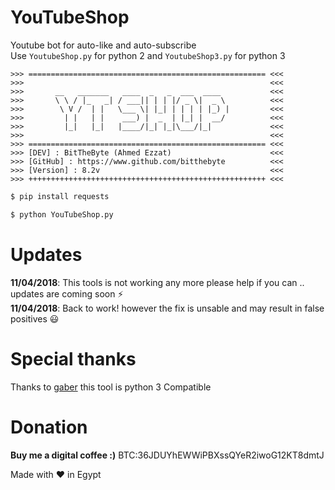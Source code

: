 # YouTubeShop
 
Youtube bot for auto-like and auto-subscribe  
Use ```YoutubeShop.py``` for python 2 and ```YoutubeShop3.py``` for python 3
```
>>> ===================================================== <<<
>>> 	                                                  <<<
>>> 	  __   _______   ____  _   _  ___  ____           <<<
>>> 	  \ \ / |_   _| / ___|| | | |/ _ \|  _ \          <<<
>>> 	   \ V /  | |   \___ \| |_| | | | | |_) |         <<<
>>> 	    | |   | |    ___) |  _  | |_| |  __/          <<<
>>> 	    |_|   |_|   |____/|_| |_|\___/|_|             <<<
>>> 	                                                  <<<
>>> ===================================================== <<<
>>> [DEV] : BitTheByte (Ahmed Ezzat)                      <<<
>>> [GitHub] : https://www.github.com/bitthebyte          <<<
>>> [Version] : 8.2v                                      <<<
>>> +++++++++++++++++++++++++++++++++++++++++++++++++++++ <<<
```
```bash
$ pip install requests
```
```bash
$ python YouTubeShop.py
```
# Updates
**11/04/2018**: This tools is not working any more please help if you can .. updates are coming soon ⚡️  
**11/04/2018**: Back to work! however the fix is unsable and may result in false positives 😃


# Special thanks 
Thanks to [gaber](https://github.com/geper) this tool is python 3 Compatible  


# Donation
**Buy me a digital coffee :)** BTC:36JDUYhEWWiPBXssQYeR2iwoG12KT8dmtJ  

Made with ❤️ in Egypt 
